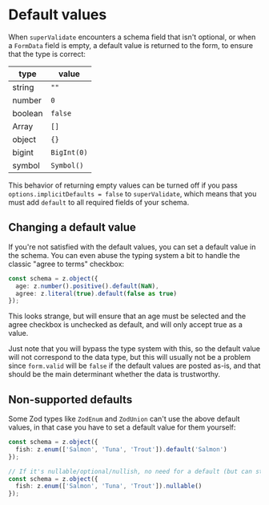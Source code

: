 # Default values

When `superValidate` encounters a schema field that isn't optional, or when a `FormData` field is empty, a default value is returned to the form, to ensure that the type is correct:

| type    | value       |
| ------- | ----------- |
| string  | `""`        |
| number  | `0`         |
| boolean | `false`     |
| Array   | `[]`        |
| object  | `{}`        |
| bigint  | `BigInt(0)` |
| symbol  | `Symbol()`  |

This behavior of returning empty values can be turned off if you pass `options.implicitDefaults = false` to `superValidate`, which means that you must add `default` to all required fields of your schema.

## Changing a default value

If you're not satisfied with the default values, you can set a default value in the schema. You can even abuse the typing system a bit to handle the classic "agree to terms" checkbox:

```ts
const schema = z.object({
  age: z.number().positive().default(NaN),
  agree: z.literal(true).default(false as true)
});
```

This looks strange, but will ensure that an age must be selected and the agree checkbox is unchecked as default, and will only accept true as a value.

Just note that you will bypass the type system with this, so the default value will not correspond to the data type, but this will usually not be a problem since `form.valid` will be `false` if the default values are posted as-is, and that should be the main determinant whether the data is trustworthy.

## Non-supported defaults

Some Zod types like `ZodEnum` and `ZodUnion` can't use the above default values, in that case you have to set a default value for them yourself:

```ts
const schema = z.object({
  fish: z.enum(['Salmon', 'Tuna', 'Trout']).default('Salmon')
});

// If it's nullable/optional/nullish, no need for a default (but can still be set).
const schema = z.object({
  fish: z.enum(['Salmon', 'Tuna', 'Trout']).nullable()
});
```
